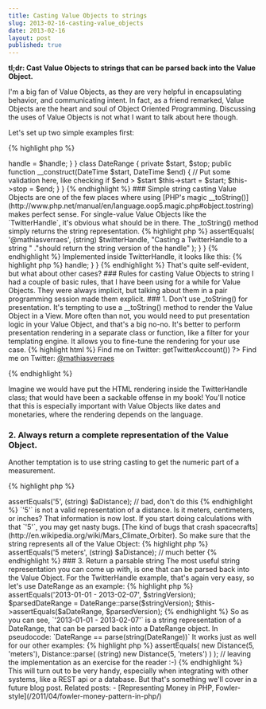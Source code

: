 ```yaml
---
title: Casting Value Objects to strings
slug: 2013-02-16-casting-value_objects
date: 2013-02-16
layout: post
published: true
---
```


__tl;dr: Cast Value Objects to strings that can be parsed back into the Value Object.__


I'm a big fan of Value Objects, as they are very helpful in encapsulating behavior, and communicating intent. In fact, as a
friend remarked, Value Objects are the heart and soul of Object Oriented Programming. Discussing the uses of Value Objects
is not what I want to talk about here though.

Let's set up two simple examples first:

{% highlight php %}

<?php
class TwitterHandle
{
    private $handle;

    public function __construct($handle)
    {
        // Put some validation here, like a regex check
        $this->handle = $handle;
    }
}

class DateRange
{
    private $start, $stop;

    public function __construct(DateTime $start, DateTime $end)
    {
        // Put some validation here, like checking if $end > $start
        $this->start = $start;
        $this->stop = $end;
    }
}

{% endhighlight %}


### Simple string casting

Value Objects are one of the few places where using [PHP's magic __toString()](http://www.php.net/manual/en/language.oop5.magic.php#object.tostring)
makes perfect sense. For single-value Value Objects like the `TwitterHandle`, it's obvious what should be in there. The
_toString() method simply returns the string representation.

{% highlight php %}

<?php
class TwitterHandleTest extends PHPUnit_Framework_TestCase
{
    /** @test */
    public function ItShouldCastToString()
    {
        $twitterHandle = new TwitterHandle('@mathiasverraes');
        $this->assertEquals(
            '@mathiasverraes',
            (string) $twitterHandle,
            "Casting a TwitterHandle to a string "
            ."should return the string version of the handle"
        );
    }
}

{% endhighlight %}

Implemented inside TwitterHandle, it looks like this:

{% highlight php %}

<?php
class TwitterHandle
{
    private $handle;

    // constructor ....

    public function __toString()
    {
        return $this->handle;
    }
}

{% endhighlight %}

That's quite self-evident, but what about other cases?

### Rules for casting Value Objects to string

I had a couple of basic rules, that I have been using for a while for Value Objects. They were always implicit, but
talking about them in a pair programming session made them explicit.

### 1. Don't use _toString() for presentation.

It's tempting to use a __toString() method to render the Value Object in a View. More often
than not, you would need to put presentation logic in your Value Object, and that's a big no-no. It's better to perform
presentation rendering in a separate class or function, like a filter for your templating engine. It allows you to fine-tune
the rendering for your use case.

{% highlight html %}

<span>
Find me on Twitter:
<?php renderAsTwitterLink($user->getTwitterAccount()) ?>
</span>

<!-- renders to: -->

<span>
Find me on Twitter:
<a href="https://twitter.com/mathiasverraes" title="Visit Twitter">
    @mathiasverraes
</a>
</span>

{% endhighlight %}

Imagine we would have put the HTML rendering inside the TwitterHandle class; that would have been a sackable offense in
my book! You'll notice that this is especially important with Value Objects like dates and monetaries, where the
rendering depends on the language.


### 2. Always return a complete representation of the Value Object.

Another temptation is to use string casting to get the numeric part of a measurement.

{% highlight php %}

<?php
$aDistance = new Distance(5, 'meters');
$this->assertEquals('5', (string) $aDistance); // bad, don't do this

{% endhighlight %}

`'5'` is not a valid representation of a distance. Is it meters, centimeters, or inches? That information is now lost. If you start doing
calculations with that `'5'`, you may get nasty bugs. [The kind of bugs that crash spacecrafts](http://en.wikipedia.org/wiki/Mars_Climate_Orbiter).
So make sure that the string represents all of the Value Object:

{% highlight php %}

<?php
$aDistance = new Distance(5, 'meters');
$this->assertEquals('5 meters', (string) $aDistance); // much better

{% endhighlight %}


### 3. Return a parsable string

The most useful string representation you can come up with, is one that can be parsed back into the Value Object. For the
TwitterHandle example, that's again very easy, so let's use DateRange as an example:

{% highlight php %}

<?php
$aDateRange = new DateRange(
    new DateTime('2013-01-01'),
    new DateTime('2013-02-07')
);

$stringVersion = (string) $aDateRange;
$this->assertEquals('2013-01-01 - 2013-02-07', $stringVersion);

$parsedDateRange = DateRange::parse($stringVersion);
$this->assertEquals($aDateRange, $parsedVersion);

{% endhighlight %}

So as you can see, `'2013-01-01 - 2013-02-07'` is a string representation of a DateRange, that can be parsed back into a DateRange object.
In pseudocode:

`DateRange == parse(string(DateRange))`

It works just as well for our other examples:

{% highlight php %}

<?php
$this->assertEquals(
    new Distance(5, 'meters'),
    Distance::parse(
        (string) new Distance(5, 'meters')
    )
);
// leaving the implementation as an exercise for the reader :-)

{% endhighlight %}

This will turn out to be very handy, especially when integrating with other systems, like a REST api or a database. But
that's something we'll cover in a future blog post.

Related posts:

 - [Representing Money in PHP, Fowler-style](/2011/04/fowler-money-pattern-in-php/)

